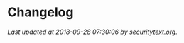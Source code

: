# Changelog

_Last updated at 2018-09-28 07:30:06 by [securitytext.org](https://securitytext.org)._
